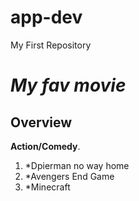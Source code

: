 # app-dev
My First Repository
#  *My fav movie*



##  Overview

**Action/Comedy**.

1. *Dpierman no way home
2. *Avengers End Game
3. *Minecraft
